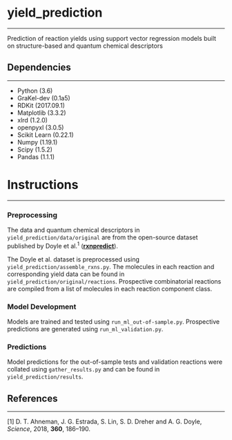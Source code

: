 # yield_prediction
---
Prediction of reaction yields using support vector regression models built on structure-based and quantum chemical descriptors

## Dependencies
---
* Python (3.6)
* GraKel-dev (0.1a5)
* RDKit (2017.09.1)
* Matplotlib (3.3.2)
* xlrd (1.2.0)
* openpyxl (3.0.5)
* Scikit Learn (0.22.1)
* Numpy (1.19.1)
* Scipy (1.5.2)
* Pandas (1.1.1)

# Instructions
---

### Preprocessing
The data and quantum chemical descriptors in `yield_prediction/data/original` are from the open-source dataset published by Doyle et al.<sup>1</sup> (__[rxnpredict](https://github.com/doylelab/rxnpredict)__).

The Doyle et al. dataset is preprocessed using `yield_prediction/assemble_rxns.py`. The molecules in each reaction and corresponding yield data can be found in `yield_prediction/original/reactions`. Prospective combinatorial reactions are compiled from a list of molecules in each reaction component class.

### Model Development
Models are trained and tested using `run_ml_out-of-sample.py`. Prospective predictions are generated using `run_ml_validation.py`.

### Predictions
Model predictions for the out-of-sample tests and validation reactions were collated using `gather_results.py` and can be found in `yield_prediction/results`.

## References
---
[1] D. T. Ahneman, J. G. Estrada, S. Lin, S. D. Dreher and A. G. Doyle, *Science*, 2018, **360**, 186–190.
